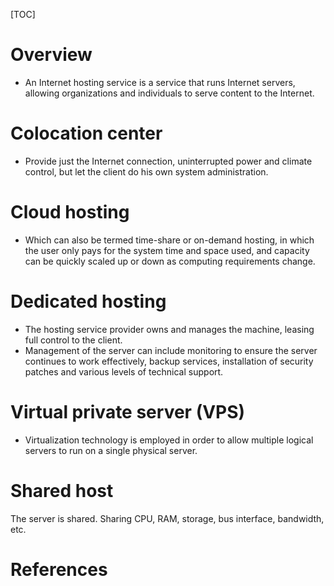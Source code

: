 [TOC]

# Overview

- An Internet hosting service is a service that runs Internet servers,
  allowing organizations and individuals to serve content to the
  Internet.

# Colocation center

- Provide just the Internet connection, uninterrupted power and climate
  control, but let the client do his own system administration.

# Cloud hosting

- Which can also be termed time-share or on-demand hosting, in which the
  user only pays for the system time and space used, and capacity can be
  quickly scaled up or down as computing requirements change.

# Dedicated hosting

- The hosting service provider owns and manages the machine, leasing
  full control to the client.
- Management of the server can include monitoring to ensure the server
  continues to work effectively, backup services, installation of
  security patches and various levels of technical support.

# Virtual private server (VPS)

- Virtualization technology is employed in order to allow multiple
  logical servers to run on a single physical server.

# Shared host

The server is shared. Sharing CPU, RAM, storage, bus interface,
bandwidth, etc.

# References

[1]: https://en.wikipedia.org/wiki/Internet_hosting_service "Wikipedia - Internet hosting service"
